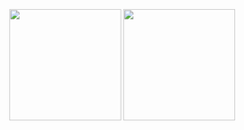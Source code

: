  <img src="(https://github.com/user-attachments/assets/3d6ebda5-e266-4dda-b998-3ac37e4e0882).png" width="200" height="200"/>

  <img src="이미지주소.png" width="200" height="200"/>
